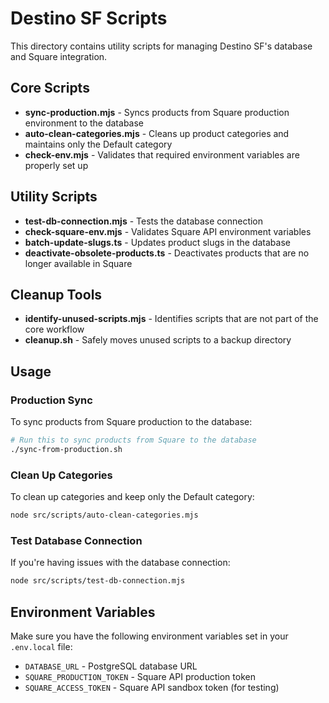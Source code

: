 # Destino SF Scripts

This directory contains utility scripts for managing Destino SF's database and Square integration.

## Core Scripts

- **sync-production.mjs** - Syncs products from Square production environment to the database
- **auto-clean-categories.mjs** - Cleans up product categories and maintains only the Default category
- **check-env.mjs** - Validates that required environment variables are properly set up

## Utility Scripts

- **test-db-connection.mjs** - Tests the database connection
- **check-square-env.mjs** - Validates Square API environment variables
- **batch-update-slugs.ts** - Updates product slugs in the database
- **deactivate-obsolete-products.ts** - Deactivates products that are no longer available in Square

## Cleanup Tools

- **identify-unused-scripts.mjs** - Identifies scripts that are not part of the core workflow
- **cleanup.sh** - Safely moves unused scripts to a backup directory

## Usage

### Production Sync

To sync products from Square production to the database:

```bash
# Run this to sync products from Square to the database
./sync-from-production.sh
```

### Clean Up Categories

To clean up categories and keep only the Default category:

```bash
node src/scripts/auto-clean-categories.mjs
```

### Test Database Connection

If you're having issues with the database connection:

```bash
node src/scripts/test-db-connection.mjs
```

## Environment Variables

Make sure you have the following environment variables set in your `.env.local` file:

- `DATABASE_URL` - PostgreSQL database URL
- `SQUARE_PRODUCTION_TOKEN` - Square API production token
- `SQUARE_ACCESS_TOKEN` - Square API sandbox token (for testing) 